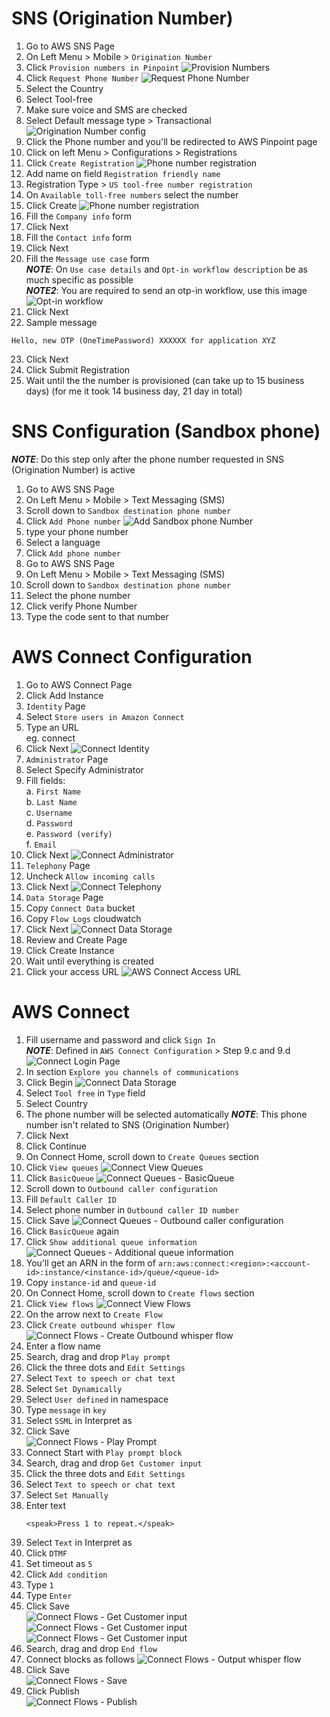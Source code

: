 
# SNS (Origination Number)
1. Go to AWS SNS Page
2. On Left Menu > Mobile > `Origination Number`
3. Click `Provision numbers in Pinpoint`
![Provision Numbers](.github/Readme/SNS-OriginatingNumber-3.png)
4. Click `Request Phone Number`
![Request Phone Number](.github/Readme/SNS-OriginatingNumber-4.png)
5. Select the Country
6. Select Tool-free
7. Make sure voice and SMS are checked
8. Select Default message type > Transactional
![Origination Number config](.github/Readme/SNS-OriginatingNumber-8.png)
9. Click the Phone number and you'll be redirected to AWS Pinpoint page
10. Click on left Menu > Configurations > Registrations
11. Click `Create Registration`
![Phone number registration](.github/Readme/SNS-OriginatingNumber-11.png)
12. Add name on field `Registration friendly name`
13. Registration Type > `US tool-free number registration`
14. On `Available toll-free numbers` select the number
15. Click Create
![Phone number registration](.github/Readme/SNS-OriginatingNumber-15.png)
16. Fill the `Company info` form
17. Click Next
18. Fill the `Contact info` form
19. Click Next
20. Fill the `Message use case` form  
    _**NOTE**_: On `Use case details` and `Opt-in workflow description` be as much specific as possible  
    _**NOTE2**_: You are required to send an otp-in workflow, use this image  
    ![Opt-in workflow](.github/Readme/verify_sms_otp_flow.jpg)
21. Click Next
22. Sample message
```
Hello, new OTP (OneTimePassword) XXXXXX for application XYZ
```
23. Click Next
24. Click Submit Registration
25. Wait until the the number is provisioned (can take up to 15 business days) (for me it took 14 business day, 21 day in total)

# SNS Configuration (Sandbox phone)
_**NOTE**_: Do this step only after the phone number requested in SNS (Origination Number) is active
1. Go to AWS SNS Page
2. On Left Menu > Mobile > Text Messaging (SMS)
3. Scroll down to `Sandbox destination phone number`
4. Click `Add Phone number`
![Add Sandbox phone Number](.github/Readme/SNS-4.png)
5. type your phone number
6. Select a language
7. Click `Add phone number`
8. Go to AWS SNS Page
9. On Left Menu > Mobile > Text Messaging (SMS)
10. Scroll down to `Sandbox destination phone number`
11. Select the phone number
12. Click verify Phone Number
13. Type the code sent to that number

# AWS Connect Configuration
1. Go to AWS Connect Page
2. Click Add Instance
3. `Identity` Page
4. Select `Store users in Amazon Connect`
5. Type an URL  
    eg. connect
6. Click Next
![Connect Identity](.github/Readme/Connect-6.png)
7. `Administrator` Page
8. Select Specify Administrator
9. Fill fields:  
    a. `First Name`  
    b. `Last Name`  
    c. `Username`  
    d. `Password`  
    e. `Password (verify)`  
    f. `Email`
10. Click Next
![Connect Administrator](.github/Readme/Connect-10.png)
11. `Telephony` Page
12. Uncheck `Allow incoming calls`
13. Click Next
![Connect Telephony](.github/Readme/Connect-13.png)
14. `Data Storage` Page
15. Copy `Connect Data` bucket
16. Copy `Flow Logs` cloudwatch
17. Click Next
![Connect Data Storage](.github/Readme/Connect-17.png)
18. Review and Create Page
19. Click Create Instance
20. Wait until everything is created
21. Click your access URL
![AWS Connect Access URL](.github/Readme/Connect-Configuration-21.png)

# AWS Connect
1. Fill username and password and click `Sign In`  
    _**NOTE**_: Defined in `AWS Connect Configuration` > Step 9.c and 9.d
![Connect Login Page](.github/Readme/Connect-1.png)
2. In section `Explore you channels of communications`
3. Click Begin
![Connect Data Storage](.github/Readme/Connect-3.png)
4. Select `Tool free` in `Type` field
5. Select Country
6. The phone number will be selected automatically
    _**NOTE**_: This phone number isn't related to SNS (Origination Number)
7. Click Next
8. Click Continue
9. On Connect Home, scroll down to `Create Queues` section
10. Click `View queues`
![Connect View Queues](.github/Readme/Connect-10.png)
11. Click `BasicQueue`
![Connect Queues - BasicQueue](.github/Readme/Connect-11.png)
12. Scroll down to `Outbound caller configuration`
13. Fill `Default Caller ID`
14. Select phone number in `Outbound caller ID number`
15. Click Save
![Connect Queues - Outbound caller configuration](.github/Readme/Connect-15.png)
16. Click `BasicQueue` again
17. Click `Show additional queue information`
![Connect Queues - Additional queue information](.github/Readme/Connect-17.png)
18. You’ll get an ARN in the form of `arn:aws:connect:<region>:<account-id>:instance/<instance-id>/queue/<queue-id>`
19. Copy `instance-id` and `queue-id`
20. On Connect Home, scroll down to `Create flows` section
21. Click `View flows`
![Connect View Flows](.github/Readme/Connect-21.png)
22. On the arrow next to `Create Flow`
23. Click `Create outbound whisper flow`
![Connect Flows - Create Outbound whisper flow](.github/Readme/Connect-23.png)
24. Enter a flow name
25. Search, drag and drop `Play prompt`
26. Click the three dots and `Edit Settings`
27. Select `Text to speech or chat text`
28. Select `Set Dynamically`
29. Select `User defined` in namespace
30. Type `message` in `key`
31. Select `SSML` in Interpret as
32. Click Save  
    ![Connect Flows - Play Prompt](.github/Readme/Connect-32.png)
33. Connect Start with `Play prompt block`
34. Search, drag and drop `Get Customer input`
35. Click the three dots and `Edit Settings`
36. Select `Text to speech or chat text`
37. Select `Set Manually`
38. Enter text
    ```
    <speak>Press 1 to repeat.</speak>
    ```
39. Select `Text` in Interpret as
40. Click `DTMF`
41. Set timeout as `5`
42. Click `Add condition`
43. Type `1`
44. Type `Enter`
45. Click Save  
    ![Connect Flows - Get Customer input](.github/Readme/Connect-45-1.png)  
    ![Connect Flows - Get Customer input](.github/Readme/Connect-45-2.png)  
    ![Connect Flows - Get Customer input](.github/Readme/Connect-45-3.png)
46. Search, drag and drop `End flow`
47. Connect blocks as follows
![Connect Flows - Output whisper flow](.github/Readme/Connect-47.png)
48. Click Save  
    ![Connect Flows - Save](.github/Readme/Connect-48.png)
49. Click Publish  
    ![Connect Flows - Publish](.github/Readme/Connect-49.png)